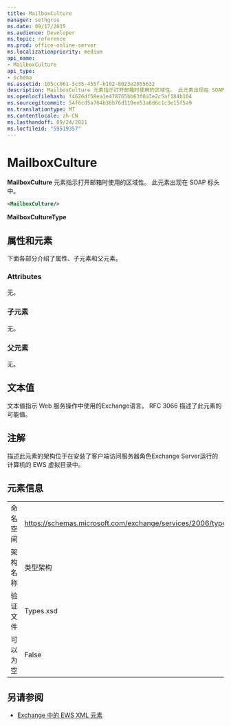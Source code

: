 ```yaml
---
title: MailboxCulture
manager: sethgros
ms.date: 09/17/2015
ms.audience: Developer
ms.topic: reference
ms.prod: office-online-server
ms.localizationpriority: medium
api_name:
- MailboxCulture
api_type:
- schema
ms.assetid: 105cc061-3c35-455f-b102-8023e2055632
description: MailboxCulture 元素指示打开邮箱时使用的区域性。 此元素出现在 SOAP 标头中。
ms.openlocfilehash: f4626df58ea1e478765bb63f0a3e2c5af184b104
ms.sourcegitcommit: 54f6cd5a704b36b76d110ee53a6d6c1c3e15f5a9
ms.translationtype: MT
ms.contentlocale: zh-CN
ms.lasthandoff: 09/24/2021
ms.locfileid: "59519357"
---
```

# <a name="mailboxculture"></a>MailboxCulture

**MailboxCulture** 元素指示打开邮箱时使用的区域性。 此元素出现在 SOAP 标头中。 
  
```xml
<MailboxCulture/>
```

**MailboxCultureType**

## <a name="attributes-and-elements"></a>属性和元素

下面各部分介绍了属性、子元素和父元素。
  
### <a name="attributes"></a>Attributes

无。
  
### <a name="child-elements"></a>子元素

无。
  
### <a name="parent-elements"></a>父元素

无。
  
## <a name="text-value"></a>文本值

文本值指示 Web 服务操作中使用的Exchange语言。 RFC 3066 描述了此元素的可能值。
  
## <a name="remarks"></a>注解

描述此元素的架构位于在安装了客户端访问服务器角色Exchange Server运行的计算机的 EWS 虚拟目录中。
  
## <a name="element-information"></a>元素信息

|||
|:-----|:-----|
|命名空间  <br/> |https://schemas.microsoft.com/exchange/services/2006/types  <br/> |
|架构名称  <br/> |类型架构  <br/> |
|验证文件  <br/> |Types.xsd  <br/> |
|可以为空  <br/> |False  <br/> |
   
## <a name="see-also"></a>另请参阅

- [Exchange 中的 EWS XML 元素](ews-xml-elements-in-exchange.md)

